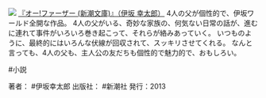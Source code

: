 
[![](https://images-fe.ssl-images-amazon.com/images/I/514qspxVRxL._SL160_.jpg)](http://www.amazon.co.jp/exec/obidos/ASIN/4101250278/choiyaki81-22/ref=nosim)
[『オー!ファーザー (新潮文庫)』（伊坂 幸太郎）](http://www.amazon.co.jp/exec/obidos/ASIN/4101250278/choiyaki81-22/ref=nosim)
4人の父が個性的で、伊坂ワールド全開な作品。
4人の父がいる、奇妙な家族の、何気ない日常の話が、進むに連れて事件がいろいろ巻き起こって、それらが絡みあっていく。
いつものように、最終的にはいろんな伏線が回収されて、スッキリさせてくれる。
なんと言っても、4人の父も、主人公の友だちも個性的で魅力的で、おもしろい。

#小説 

著者： #伊坂幸太郎 
出版社： #新潮社 
発行：2013

